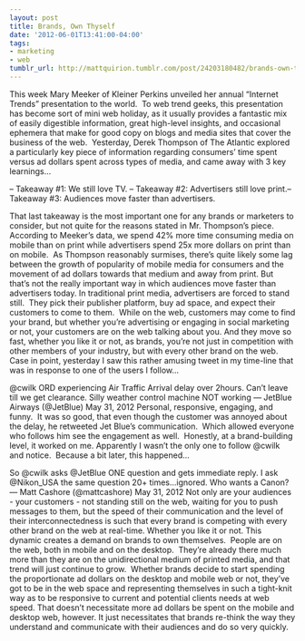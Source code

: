```yaml
---
layout: post
title: Brands, Own Thyself
date: '2012-06-01T13:41:00-04:00'
tags:
- marketing
- web
tumblr_url: http://mattquirion.tumblr.com/post/24203180482/brands-own-thyself
---
```

This week Mary Meeker of Kleiner Perkins unveiled her annual “Internet Trends” presentation to the world.  To web trend geeks, this presentation has become sort of mini web holiday, as it usually provides a fantastic mix of easily digestible information, great high-level insights, and occasional ephemera that make for good copy on blogs and media sites that cover the business of the web.  Yesterday, Derek Thompson of The Atlantic explored a particularly key piece of information regarding consumers’ time spent versus ad dollars spent across types of media, and came away with 3 key learnings…

– Takeaway #1: We still love TV. – Takeaway #2: Advertisers still love print.– Takeaway #3: Audiences move faster than advertisers.

That last takeaway is the most important one for any brands or marketers to consider, but not quite for the reasons stated in Mr. Thompson’s piece.
According to Meeker’s data, we spend 42% more time consuming media on mobile than on print while advertisers spend 25x more dollars on print than on mobile.  As Thompson reasonably surmises, there’s quite likely some lag between the growth of popularity of mobile media for consumers and the movement of ad dollars towards that medium and away from print. But that’s not the really important way in which audiences move faster than advertisers today.
In traditional print media, advertisers are forced to stand still.  They pick their publisher platform, buy ad space, and expect their customers to come to them.  While on the web, customers may come to find your brand, but whether you’re advertising or engaging in social marketing or not, your customers are on the web talking about you. And they move so fast, whether you like it or not, as brands, you’re not just in competition with other members of your industry, but with every other brand on the web.
Case in point, yesterday I saw this rather amusing tweet in my time-line that was in response to one of the users I follow…

@cwilk ORD experiencing Air Traffic Arrival delay over 2hours. Can’t leave till we get clearance. Silly weather control machine NOT working
— JetBlue Airways (@JetBlue) May 31, 2012
Personal, responsive, engaging, and funny.  It was so good, that even though the customer was annoyed about the delay, he retweeted Jet Blue’s communication.  Which allowed everyone who follows him see the engagement as well.  Honestly, at a brand-building level, it worked on me.
Apparently I wasn’t the only one to follow @cwilk and notice.  Because a bit later, this happened…

So @cwilk asks @JetBlue ONE question and gets immediate reply. I ask @Nikon_USA the same question 20+ times…ignored. Who wants a Canon?
— Matt Cashore (@mattcashore) May 31, 2012
Not only are your audiences - your customers - not standing still on the web, waiting for you to push messages to them, but the speed of their communication and the level of their interconnectedness is such that every brand is competing with every other brand on the web at real-time.
Whether you like it or not.
This dynamic creates a demand on brands to own themselves.  People are on the web, both in mobile and on the desktop.  They’re already there much more than they are on the unidirectional medium of printed media, and that trend will just continue to grow.  Whether brands decide to start spending the proportionate ad dollars on the desktop and mobile web or not, they’ve got to be in the web space and representing themselves in such a tight-knit way as to be responsive to current and potential clients needs at web speed.
That doesn’t necessitate more ad dollars be spent on the mobile and desktop web, however. It just necessitates that brands re-think the way they understand and communicate with their audiences and do so very quickly.
